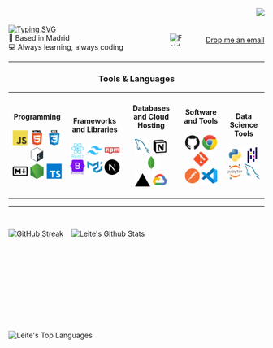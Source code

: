 <div align="right">
 
![](https://komarev.com/ghpvc/?username=leiteway&color=blue&abbreviated=true)

</div>

<div style="display: flex; justify-content: space-between; align-items: center;">
  <div>
    <a href="https://git.io/typing-svg">
      <img src="https://readme-typing-svg.demolab.com?font=Fira+Code&pause=300&color=36BCF7FF&random=false&width=410&lines=Hi+there!+I'm+Leite👋🏼;Web+Developer+%26+Data+Science;Welcome+to+my+page%F0%9F%91%BD" alt="Typing SVG">
    </a>
    <br>
    📍 Based in Madrid <br/>
    💻 Always learning, always coding
  </div>
 
   <br/>
   <img align="center" src="https://raw.githubusercontent.com/Tarikul-Islam-Anik/Animated-Fluent-Emojis/master/Emojis/Hand%20gestures/Folded%20Hands%20Medium-Light%20Skin%20Tone.png" alt="Folded Hands Medium-Light Skin Tone" width="25" height="25"/> <a href="mailto:leiteway@gmail.com">Drop me an email</a>
  </div>
</div>

---

<!-- Leite's Languages and Libraries -->
<div align="center">
  <h3 align="center">Tools & Languages</h3>
  <table align="center">
    <tr>
      <td align="center">
        <h4>Programming</h4>
        <p>
          <img alt="JAVASCRIPT" width="30px" src="https://github.com/devicons/devicon/blob/master/icons/javascript/javascript-original.svg">
          <img alt="HTML" width="30px" src="https://github.com/devicons/devicon/blob/master/icons/html5/html5-original-wordmark.svg">
          <img alt="CSS" width="30px" src="https://github.com/devicons/devicon/blob/master/icons/css3/css3-original-wordmark.svg">
          <img alt="BASH" width="30px" src="https://github.com/devicons/devicon/blob/master/icons/bash/bash-original.svg">
          <br/>
          <img alt="MARKDOWN" width="30px" src="https://github.com/devicons/devicon/blob/master/icons/markdown/markdown-original.svg">
          <img alt="NODEJS" width="30px" src="https://github.com/devicons/devicon/blob/master/icons/nodejs/nodejs-original.svg">
          <img alt="TYPESCRIPT" width="30px" src="https://github.com/devicons/devicon/blob/master/icons/typescript/typescript-original.svg">
        </p>
      </td>
      <td align="center">
        <h4>Frameworks and Libraries</h4>
        <p>
          <img alt="REACT" width="30px" src="https://github.com/devicons/devicon/blob/master/icons/react/react-original-wordmark.svg">
          <img alt="TAILWINDCSS" width="30px" src="https://github.com/devicons/devicon/blob/master/icons/tailwindcss/tailwindcss-original.svg">
          <img alt="NPM" width="30px" src="https://github.com/devicons/devicon/blob/master/icons/npm/npm-original-wordmark.svg">
          <br/>
          <img alt="BOOTSTRAP" width="30px" src="https://github.com/devicons/devicon/blob/master/icons/bootstrap/bootstrap-original-wordmark.svg">
          <img alt="MATERIAL-UI" width="30px" src="https://github.com/devicons/devicon/blob/master/icons/materialui/materialui-original.svg">
          <img alt="NEXTJS" width="30px" src="https://github.com/devicons/devicon/blob/master/icons/nextjs/nextjs-original.svg">
        </p>
      </td>
      <td align="center">
        <h4>Databases and Cloud Hosting</h4>
        <p>
          <img alt="SQL" width="30px" src="https://github.com/devicons/devicon/blob/master/icons/mysql/mysql-original.svg">
          <img alt="NOTION" width="30px" src="https://github.com/devicons/devicon/blob/master/icons/notion/notion-original.svg">
          <img alt="MONGODB" width="30px" src="https://github.com/devicons/devicon/blob/master/icons/mongodb/mongodb-original.svg">
          <br/>
          <img alt="VERCEL" width="30px" src="https://github.com/devicons/devicon/blob/master/icons/vercel/vercel-original.svg">
          <img alt="GOOGLE-CLOUD" width="30px" src="https://github.com/devicons/devicon/blob/master/icons/googlecloud/googlecloud-original.svg">
        </p>
      </td>
      <td align="center">
        <h4>Software and Tools</h4>
        <p>
          <img alt="GITHUB" width="30px" src="https://github.com/devicons/devicon/blob/master/icons/github/github-original.svg">
          <img alt="CHROME" width="30px" src="https://github.com/devicons/devicon/blob/master/icons/chrome/chrome-original.svg">
          <img alt="GIT" width="30px" src="https://github.com/devicons/devicon/blob/master/icons/git/git-original.svg">
          <br/>
          <img alt="POSTMAN" width="30px" src="https://github.com/devicons/devicon/blob/master/icons/postman/postman-original.svg">
          <img alt="VISUAL-STUDIO-CODE" width="30px" src="https://github.com/devicons/devicon/blob/master/icons/vscode/vscode-original.svg">
        </p>
      </td>
     <td align="center">
        <h4>Data Science Tools</h4>
        <p>
          <img alt="PYTHON" width="30px" src="https://github.com/devicons/devicon/blob/master/icons/python/python-original.svg">
          <img alt="PANDAS" width="30px" src="https://github.com/devicons/devicon/blob/master/icons/pandas/pandas-original.svg">
          <br/>
          <img alt="JUPYTER" width="30px" src="https://github.com/devicons/devicon/blob/master/icons/jupyter/jupyter-original-wordmark.svg">
          <img alt="SQL" width="30px" src="https://github.com/devicons/devicon/blob/master/icons/mysql/mysql-original.svg">
        </p>
      </td>
    </tr>
  </table>
 
***

</br>

<!-- Leite's Stats GitHub -->
<div align="left">
   <a href="https://github.com/anuraghazra/github-readme-stats">
     <img width="380" height="200" align="right" alt="Leite's Github Stats" src="https://github-readme-stats-lake-rho-91.vercel.app/api?username=leiteway&show_icons=true&include_all_commits=true&count_private=true&theme=transparent&hide_border=true" />
     <img width="250" align="left" alt="Leite's Top Languages" src="https://github-readme-stats.vercel.app/api/top-langs/?username=leiteway&langs_count=8&layout=compact&theme=transparent&hide_border=true" />
     </a>

  <!-- Leite's Streak Stats -->
<a align="right" href="https://git.io/streak-stats"><img src="https://streak-stats.demolab.com?user=leiteway&theme=transparent&hide_border=true&border_radius=5.1&card_width=320&card_height=90" alt="GitHub Streak" /></a>

</div>
